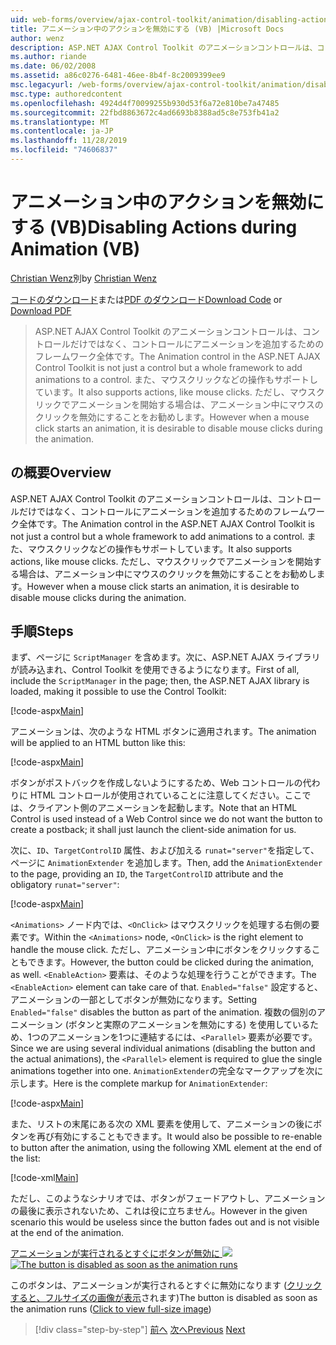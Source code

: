 ```yaml
---
uid: web-forms/overview/ajax-control-toolkit/animation/disabling-actions-during-animation-vb
title: アニメーション中のアクションを無効にする (VB) |Microsoft Docs
author: wenz
description: ASP.NET AJAX Control Toolkit のアニメーションコントロールは、コントロールだけではなく、コントロールにアニメーションを追加するためのフレームワーク全体です。 また、操作もサポートしています...
ms.author: riande
ms.date: 06/02/2008
ms.assetid: a86c0276-6481-46ee-8b4f-8c2009399ee9
msc.legacyurl: /web-forms/overview/ajax-control-toolkit/animation/disabling-actions-during-animation-vb
msc.type: authoredcontent
ms.openlocfilehash: 4924d4f70099255b930d53f6a72e810be7a47485
ms.sourcegitcommit: 22fbd8863672c4ad6693b8388ad5c8e753fb41a2
ms.translationtype: MT
ms.contentlocale: ja-JP
ms.lasthandoff: 11/28/2019
ms.locfileid: "74606837"
---
```

# <a name="disabling-actions-during-animation-vb"></a><span data-ttu-id="c4fc3-104">アニメーション中のアクションを無効にする (VB)</span><span class="sxs-lookup"><span data-stu-id="c4fc3-104">Disabling Actions during Animation (VB)</span></span>

<span data-ttu-id="c4fc3-105">[Christian Wenz](https://github.com/wenz)別</span><span class="sxs-lookup"><span data-stu-id="c4fc3-105">by [Christian Wenz](https://github.com/wenz)</span></span>

<span data-ttu-id="c4fc3-106">[コードのダウンロード](https://download.microsoft.com/download/f/9/a/f9a26acd-8df4-4484-8a18-199e4598f411/Animation7.vb.zip)または[PDF のダウンロード](https://download.microsoft.com/download/6/7/1/6718d452-ff89-4d3f-a90e-c74ec2d636a3/animation7VB.pdf)</span><span class="sxs-lookup"><span data-stu-id="c4fc3-106">[Download Code](https://download.microsoft.com/download/f/9/a/f9a26acd-8df4-4484-8a18-199e4598f411/Animation7.vb.zip) or [Download PDF](https://download.microsoft.com/download/6/7/1/6718d452-ff89-4d3f-a90e-c74ec2d636a3/animation7VB.pdf)</span></span>

> <span data-ttu-id="c4fc3-107">ASP.NET AJAX Control Toolkit のアニメーションコントロールは、コントロールだけではなく、コントロールにアニメーションを追加するためのフレームワーク全体です。</span><span class="sxs-lookup"><span data-stu-id="c4fc3-107">The Animation control in the ASP.NET AJAX Control Toolkit is not just a control but a whole framework to add animations to a control.</span></span> <span data-ttu-id="c4fc3-108">また、マウスクリックなどの操作もサポートしています。</span><span class="sxs-lookup"><span data-stu-id="c4fc3-108">It also supports actions, like mouse clicks.</span></span> <span data-ttu-id="c4fc3-109">ただし、マウスクリックでアニメーションを開始する場合は、アニメーション中にマウスのクリックを無効にすることをお勧めします。</span><span class="sxs-lookup"><span data-stu-id="c4fc3-109">However when a mouse click starts an animation, it is desirable to disable mouse clicks during the animation.</span></span>

## <a name="overview"></a><span data-ttu-id="c4fc3-110">の概要</span><span class="sxs-lookup"><span data-stu-id="c4fc3-110">Overview</span></span>

<span data-ttu-id="c4fc3-111">ASP.NET AJAX Control Toolkit のアニメーションコントロールは、コントロールだけではなく、コントロールにアニメーションを追加するためのフレームワーク全体です。</span><span class="sxs-lookup"><span data-stu-id="c4fc3-111">The Animation control in the ASP.NET AJAX Control Toolkit is not just a control but a whole framework to add animations to a control.</span></span> <span data-ttu-id="c4fc3-112">また、マウスクリックなどの操作もサポートしています。</span><span class="sxs-lookup"><span data-stu-id="c4fc3-112">It also supports actions, like mouse clicks.</span></span> <span data-ttu-id="c4fc3-113">ただし、マウスクリックでアニメーションを開始する場合は、アニメーション中にマウスのクリックを無効にすることをお勧めします。</span><span class="sxs-lookup"><span data-stu-id="c4fc3-113">However when a mouse click starts an animation, it is desirable to disable mouse clicks during the animation.</span></span>

## <a name="steps"></a><span data-ttu-id="c4fc3-114">手順</span><span class="sxs-lookup"><span data-stu-id="c4fc3-114">Steps</span></span>

<span data-ttu-id="c4fc3-115">まず、ページに `ScriptManager` を含めます。次に、ASP.NET AJAX ライブラリが読み込まれ、Control Toolkit を使用できるようになります。</span><span class="sxs-lookup"><span data-stu-id="c4fc3-115">First of all, include the `ScriptManager` in the page; then, the ASP.NET AJAX library is loaded, making it possible to use the Control Toolkit:</span></span>

[!code-aspx[Main](disabling-actions-during-animation-vb/samples/sample1.aspx)]

<span data-ttu-id="c4fc3-116">アニメーションは、次のような HTML ボタンに適用されます。</span><span class="sxs-lookup"><span data-stu-id="c4fc3-116">The animation will be applied to an HTML button like this:</span></span>

[!code-aspx[Main](disabling-actions-during-animation-vb/samples/sample2.aspx)]

<span data-ttu-id="c4fc3-117">ボタンがポストバックを作成しないようにするため、Web コントロールの代わりに HTML コントロールが使用されていることに注意してください。ここでは、クライアント側のアニメーションを起動します。</span><span class="sxs-lookup"><span data-stu-id="c4fc3-117">Note that an HTML Control is used instead of a Web Control since we do not want the button to create a postback; it shall just launch the client-side animation for us.</span></span>

<span data-ttu-id="c4fc3-118">次に、`ID`、`TargetControlID` 属性、および加える `runat="server"`を指定して、ページに `AnimationExtender` を追加します。</span><span class="sxs-lookup"><span data-stu-id="c4fc3-118">Then, add the `AnimationExtender` to the page, providing an `ID`, the `TargetControlID` attribute and the obligatory `runat="server"`:</span></span>

[!code-aspx[Main](disabling-actions-during-animation-vb/samples/sample3.aspx)]

<span data-ttu-id="c4fc3-119">`<Animations>` ノード内では、`<OnClick>` はマウスクリックを処理する右側の要素です。</span><span class="sxs-lookup"><span data-stu-id="c4fc3-119">Within the `<Animations>` node, `<OnClick>` is the right element to handle the mouse click.</span></span> <span data-ttu-id="c4fc3-120">ただし、アニメーション中にボタンをクリックすることもできます。</span><span class="sxs-lookup"><span data-stu-id="c4fc3-120">However, the button could be clicked during the animation, as well.</span></span> <span data-ttu-id="c4fc3-121">`<EnableAction>` 要素は、そのような処理を行うことができます。</span><span class="sxs-lookup"><span data-stu-id="c4fc3-121">The `<EnableAction>` element can take care of that.</span></span> <span data-ttu-id="c4fc3-122">`Enabled="false"` 設定すると、アニメーションの一部としてボタンが無効になります。</span><span class="sxs-lookup"><span data-stu-id="c4fc3-122">Setting `Enabled="false"` disables the button as part of the animation.</span></span> <span data-ttu-id="c4fc3-123">複数の個別のアニメーション (ボタンと実際のアニメーションを無効にする) を使用しているため、1つのアニメーションを1つに連結するには、`<Parallel>` 要素が必要です。</span><span class="sxs-lookup"><span data-stu-id="c4fc3-123">Since we are using several individual animations (disabling the button and the actual animations), the `<Parallel>` element is required to glue the single animations together into one.</span></span> <span data-ttu-id="c4fc3-124">`AnimationExtender`の完全なマークアップを次に示します。</span><span class="sxs-lookup"><span data-stu-id="c4fc3-124">Here is the complete markup for `AnimationExtender`:</span></span>

[!code-aspx[Main](disabling-actions-during-animation-vb/samples/sample4.aspx)]

<span data-ttu-id="c4fc3-125">また、リストの末尾にある次の XML 要素を使用して、アニメーションの後にボタンを再び有効にすることもできます。</span><span class="sxs-lookup"><span data-stu-id="c4fc3-125">It would also be possible to re-enable to button after the animation, using the following XML element at the end of the list:</span></span>

[!code-xml[Main](disabling-actions-during-animation-vb/samples/sample5.xml)]

<span data-ttu-id="c4fc3-126">ただし、このようなシナリオでは、ボタンがフェードアウトし、アニメーションの最後に表示されないため、これは役に立ちません。</span><span class="sxs-lookup"><span data-stu-id="c4fc3-126">However in the given scenario this would be useless since the button fades out and is not visible at the end of the animation.</span></span>

<span data-ttu-id="c4fc3-127">[アニメーションが実行されるとすぐにボタンが無効に ![](disabling-actions-during-animation-vb/_static/image2.png)](disabling-actions-during-animation-vb/_static/image1.png)</span><span class="sxs-lookup"><span data-stu-id="c4fc3-127">[![The button is disabled as soon as the animation runs](disabling-actions-during-animation-vb/_static/image2.png)](disabling-actions-during-animation-vb/_static/image1.png)</span></span>

<span data-ttu-id="c4fc3-128">このボタンは、アニメーションが実行されるとすぐに無効になります ([クリックすると、フルサイズの画像が表示](disabling-actions-during-animation-vb/_static/image3.png)されます)</span><span class="sxs-lookup"><span data-stu-id="c4fc3-128">The button is disabled as soon as the animation runs ([Click to view full-size image](disabling-actions-during-animation-vb/_static/image3.png))</span></span>

> [!div class="step-by-step"]
> <span data-ttu-id="c4fc3-129">[前へ](animating-in-response-to-user-interaction-vb.md)
> [次へ](triggering-an-animation-in-another-control-vb.md)</span><span class="sxs-lookup"><span data-stu-id="c4fc3-129">[Previous](animating-in-response-to-user-interaction-vb.md)
[Next](triggering-an-animation-in-another-control-vb.md)</span></span>
